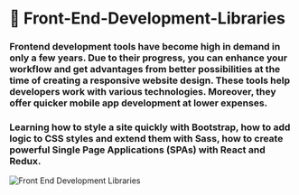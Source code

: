 # 📖 Front-End-Development-Libraries
### Frontend development tools have become high in demand in only a few years. Due to their progress, you can enhance your workflow and get advantages from better possibilities at the time of creating a responsive website design. These tools help developers work with various technologies. Moreover, they offer quicker mobile app development at lower expenses.
### Learning how to style a site quickly with Bootstrap, how to add logic to CSS styles and extend them with Sass, how to create powerful Single Page Applications (SPAs) with React and Redux.

![Front End Development Libraries](https://github.com/IC-XC/Front-End-Development-Libraries-freeCodeCamp/assets/86513555/39ffd324-da0f-4774-8812-d7756e4920a1)
